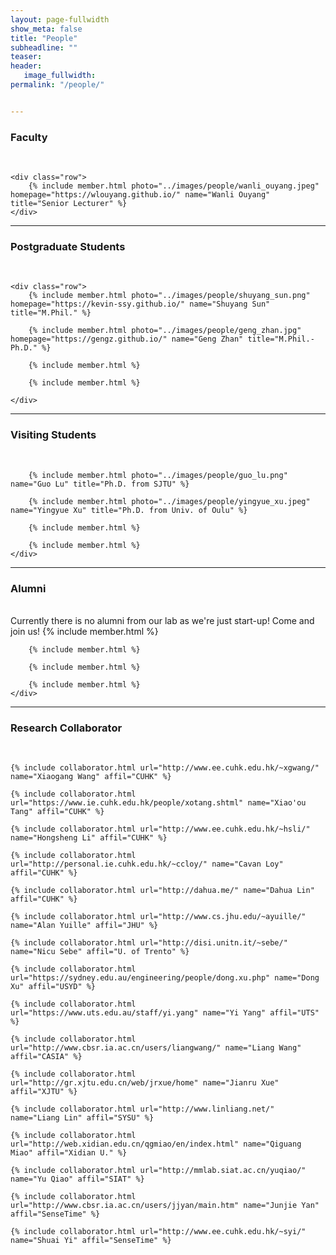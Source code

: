 ```yaml
---
layout: page-fullwidth
show_meta: false
title: "People"
subheadline: ""
teaser: 
header:
   image_fullwidth: 
permalink: "/people/"


---
```




<div class="row">
	<div class="row">
		<h3>Faculty</h3>
		<br/>
	</div>
	
	<div class="row">
		{% include member.html photo="../images/people/wanli_ouyang.jpeg" homepage="https://wlouyang.github.io/" name="Wanli Ouyang" title="Senior Lecturer" %}
	</div>


</div>

---

<div class="row">
	<div class="row">
		<h3 class="medium-12">Postgraduate Students</h3>
		<br/>
	</div>
	
	<div class="row">
		{% include member.html photo="../images/people/shuyang_sun.png" homepage="https://kevin-ssy.github.io/" name="Shuyang Sun" title="M.Phil." %}

		{% include member.html photo="../images/people/geng_zhan.jpg" homepage="https://gengz.github.io/" name="Geng Zhan" title="M.Phil.-Ph.D." %}
		
		{% include member.html %}

		{% include member.html %}

	</div>
</div>

---

<div class="row">
	<div class="row">
		<h3 class="medium-12">Visiting Students</h3>
		<br/>
	</div>
	<div class="row">

		{% include member.html photo="../images/people/guo_lu.png" name="Guo Lu" title="Ph.D. from SJTU" %}

		{% include member.html photo="../images/people/yingyue_xu.jpeg" name="Yingyue Xu" title="Ph.D. from Univ. of Oulu" %}
		
		{% include member.html %}

		{% include member.html %}
	</div>
</div>

---

<div class="row">
	<div class="row">
		<h3 class="medium-12">Alumni</h3>
		<br/>
	</div>
	<div class="row">
		Currently there is no alumni from our lab as we're just start-up! Come and join us!
		{% include member.html %}

		{% include member.html %}

		{% include member.html %}

		{% include member.html %}
	</div>
</div>

---
<div class="row">
	<div class="row">
		<h3 class="medium-12">Research Collaborator</h3>
		<br>
	</div>

	{% include collaborator.html url="http://www.ee.cuhk.edu.hk/~xgwang/" name="Xiaogang Wang" affil="CUHK" %}

	{% include collaborator.html url="https://www.ie.cuhk.edu.hk/people/xotang.shtml" name="Xiao'ou Tang" affil="CUHK" %}

	{% include collaborator.html url="http://www.ee.cuhk.edu.hk/~hsli/" name="Hongsheng Li" affil="CUHK" %}

	{% include collaborator.html url="http://personal.ie.cuhk.edu.hk/~ccloy/" name="Cavan Loy" affil="CUHK" %}

	{% include collaborator.html url="http://dahua.me/" name="Dahua Lin" affil="CUHK" %}

	{% include collaborator.html url="http://www.cs.jhu.edu/~ayuille/" name="Alan Yuille" affil="JHU" %}

	{% include collaborator.html url="http://disi.unitn.it/~sebe/" name="Nicu Sebe" affil="U. of Trento" %}

	{% include collaborator.html url="https://sydney.edu.au/engineering/people/dong.xu.php" name="Dong Xu" affil="USYD" %}

	{% include collaborator.html url="https://www.uts.edu.au/staff/yi.yang" name="Yi Yang" affil="UTS" %}

	{% include collaborator.html url="http://www.cbsr.ia.ac.cn/users/liangwang/" name="Liang Wang" affil="CASIA" %}

	{% include collaborator.html url="http://gr.xjtu.edu.cn/web/jrxue/home" name="Jianru Xue" affil="XJTU" %}

	{% include collaborator.html url="http://www.linliang.net/" name="Liang Lin" affil="SYSU" %}

	{% include collaborator.html url="http://web.xidian.edu.cn/qgmiao/en/index.html" name="Qiguang Miao" affil="Xidian U." %}

	{% include collaborator.html url="http://mmlab.siat.ac.cn/yuqiao/" name="Yu Qiao" affil="SIAT" %}

	{% include collaborator.html url="http://www.cbsr.ia.ac.cn/users/jjyan/main.htm" name="Junjie Yan" affil="SenseTime" %}

	{% include collaborator.html url="http://www.ee.cuhk.edu.hk/~syi/" name="Shuai Yi" affil="SenseTime" %}
</div>


